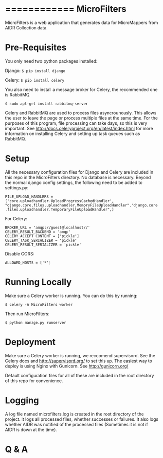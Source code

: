 ============
MicroFilters
============

MicroFilters is a web application that generates data for MicroMappers from  AIDR Collection data.

# Pre-Requisites

You only need two python packages installed:

Django:
`$ pip install django`

Celery: 
`$ pip install celery`

You also need to install a message broker for Celery, the recommended one is RabbitMQ.

`$ sudo apt-get install rabbitmq-server`

Celery and RabbitMQ are used to process files asyncrounously. This allows the user to leave the page or process multiple files at the same time. For the purposes of this program, file processing can take days, so this is very important. See http://docs.celeryproject.org/en/latest/index.html for more information on installing Celery and setting up task queues such as RabbitMQ.

# Setup

All the necessary configuration files for Django and Celery are included in this repo in the MicroFilters directory. No database is necessary. Beyond the normal django config settings, the following need to be added to settings.py:

`FILE_UPLOAD_HANDLERS = ('core.uploadhandler.UploadProgressCachedHandler', "django.core.files.uploadhandler.MemoryFileUploadHandler","django.core.files.uploadhandler.TemporaryFileUploadHandler",)`

For Celery:

    BROKER_URL = 'amqp://guest@localhost//'
    CELERY_RESULT_BACKEND = 'amqp'
    CELERY_ACCEPT_CONTENT = ['pickle']
    CELERY_TASK_SERIALIZER = 'pickle'
    CELERY_RESULT_SERIALIZER = 'pickle'

Disable CORS:

`ALLOWED_HOSTS = ['*']`


# Running Locally

Make sure a Celery worker is running. You can do this by running:

	$ celery -A MicroFilters worker

Then run MicroFilters:

	$ python manage.py runserver

# Deployment

Make sure a Celery worker is running, we reccomend supervisord. See the Celery docs and http://supervisord.org/ to set this up. The easiest way to deploy is using Nginx with Gunicorn. See http://gunicorn.org/ 

Default configuration files for all of these are included in the root directory of this repo for convenience.

# Logging

A log file named microfilters.log is created in the root directory of the project. It logs all processed files, whether successes or failures. It also logs whether AIDR was notified of the processed files (Sometimes it is not if AIDR is down at the time).

# Q & A



